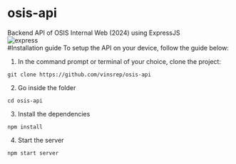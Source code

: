 # osis-api
Backend API of OSIS Internal Web (2024) using ExpressJS
<br>
![express](https://img.icons8.com/?size=512&id=WNoJgbzDr3i2&format=png)
<br>
#Installation guide
To setup the API on your device, follow the guide below:
1. In the command prompt or terminal of your choice, clone the project:
```
git clone https://github.com/vinsrep/osis-api
```
2. Go inside the folder
```
cd osis-api
```
3. Install the dependencies
```
npm install
```
4. Start the server
```
npm start server
```
